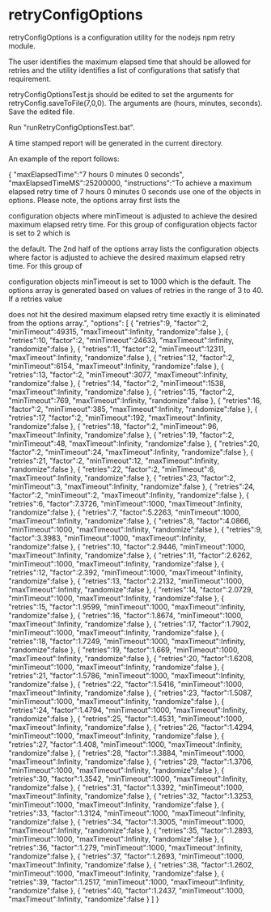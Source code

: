 retryConfigOptions
==================

retryConfigOptions is a configuration utility for the nodejs npm retry module.

The user identifies the maximum elapsed time that should be allowed for retries and the utility identifies a list of configurations that satisfy that requirement.

retryConfigOptionsTest.js should be edited to set the arguments for retryConfig.saveToFile(7,0,0).  The arguments are (hours, minutes, seconds).  Save the edited file.

Run "runRetryConfigOptionsTest.bat".

A time stamped report will be generated in the current directory.

An example of the report follows:

{
"maxElapsedTime":"7 hours 0 minutes 0 seconds",
"maxElapsedTimeMS":25200000,
"instructions":"To achieve a maximum elapsed retry time of 7 hours 0 minutes 0 seconds use one of the objects in options.  Please note, the options array first lists the 

configuration objects where minTimeout is adjusted to achieve the desired maximum elapsed retry time.  For this group of configuration objects factor is set to 2 which is 

the default.  The 2nd half of the options array lists the configuration objects where factor is adjusted to achieve the desired maximum elapsed retry time. For this group of 

configuration objects minTimeout is set to 1000 which is the default.  The options array is generated based on values of retries in the range of 3 to 40.  If a retries value 

does not hit the desired maximum elapsed retry time exactly it is eliminated from the options array.",
"options":
[
  {
    "retries":9,
    "factor":2,
    "minTimeout":49315,
    "maxTimeout":Infinity,
    "randomize":false
  },
  {
    "retries":10,
    "factor":2,
    "minTimeout":24633,
    "maxTimeout":Infinity,
    "randomize":false
  },
  {
    "retries":11,
    "factor":2,
    "minTimeout":12311,
    "maxTimeout":Infinity,
    "randomize":false
  },
  {
    "retries":12,
    "factor":2,
    "minTimeout":6154,
    "maxTimeout":Infinity,
    "randomize":false
  },
  {
    "retries":13,
    "factor":2,
    "minTimeout":3077,
    "maxTimeout":Infinity,
    "randomize":false
  },
  {
    "retries":14,
    "factor":2,
    "minTimeout":1538,
    "maxTimeout":Infinity,
    "randomize":false
  },
  {
    "retries":15,
    "factor":2,
    "minTimeout":769,
    "maxTimeout":Infinity,
    "randomize":false
  },
  {
    "retries":16,
    "factor":2,
    "minTimeout":385,
    "maxTimeout":Infinity,
    "randomize":false
  },
  {
    "retries":17,
    "factor":2,
    "minTimeout":192,
    "maxTimeout":Infinity,
    "randomize":false
  },
  {
    "retries":18,
    "factor":2,
    "minTimeout":96,
    "maxTimeout":Infinity,
    "randomize":false
  },
  {
    "retries":19,
    "factor":2,
    "minTimeout":48,
    "maxTimeout":Infinity,
    "randomize":false
  },
  {
    "retries":20,
    "factor":2,
    "minTimeout":24,
    "maxTimeout":Infinity,
    "randomize":false
  },
  {
    "retries":21,
    "factor":2,
    "minTimeout":12,
    "maxTimeout":Infinity,
    "randomize":false
  },
  {
    "retries":22,
    "factor":2,
    "minTimeout":6,
    "maxTimeout":Infinity,
    "randomize":false
  },
  {
    "retries":23,
    "factor":2,
    "minTimeout":3,
    "maxTimeout":Infinity,
    "randomize":false
  },
  {
    "retries":24,
    "factor":2,
    "minTimeout":2,
    "maxTimeout":Infinity,
    "randomize":false
  },
  {
    "retries":6,
    "factor":7.3726,
    "minTimeout":1000,
    "maxTimeout":Infinity,
    "randomize":false
  },
  {
    "retries":7,
    "factor":5.2263,
    "minTimeout":1000,
    "maxTimeout":Infinity,
    "randomize":false
  },
  {
    "retries":8,
    "factor":4.0866,
    "minTimeout":1000,
    "maxTimeout":Infinity,
    "randomize":false
  },
  {
    "retries":9,
    "factor":3.3983,
    "minTimeout":1000,
    "maxTimeout":Infinity,
    "randomize":false
  },
  {
    "retries":10,
    "factor":2.9446,
    "minTimeout":1000,
    "maxTimeout":Infinity,
    "randomize":false
  },
  {
    "retries":11,
    "factor":2.6262,
    "minTimeout":1000,
    "maxTimeout":Infinity,
    "randomize":false
  },
  {
    "retries":12,
    "factor":2.392,
    "minTimeout":1000,
    "maxTimeout":Infinity,
    "randomize":false
  },
  {
    "retries":13,
    "factor":2.2132,
    "minTimeout":1000,
    "maxTimeout":Infinity,
    "randomize":false
  },
  {
    "retries":14,
    "factor":2.0729,
    "minTimeout":1000,
    "maxTimeout":Infinity,
    "randomize":false
  },
  {
    "retries":15,
    "factor":1.9599,
    "minTimeout":1000,
    "maxTimeout":Infinity,
    "randomize":false
  },
  {
    "retries":16,
    "factor":1.8674,
    "minTimeout":1000,
    "maxTimeout":Infinity,
    "randomize":false
  },
  {
    "retries":17,
    "factor":1.7902,
    "minTimeout":1000,
    "maxTimeout":Infinity,
    "randomize":false
  },
  {
    "retries":18,
    "factor":1.7249,
    "minTimeout":1000,
    "maxTimeout":Infinity,
    "randomize":false
  },
  {
    "retries":19,
    "factor":1.669,
    "minTimeout":1000,
    "maxTimeout":Infinity,
    "randomize":false
  },
  {
    "retries":20,
    "factor":1.6208,
    "minTimeout":1000,
    "maxTimeout":Infinity,
    "randomize":false
  },
  {
    "retries":21,
    "factor":1.5786,
    "minTimeout":1000,
    "maxTimeout":Infinity,
    "randomize":false
  },
  {
    "retries":22,
    "factor":1.5416,
    "minTimeout":1000,
    "maxTimeout":Infinity,
    "randomize":false
  },
  {
    "retries":23,
    "factor":1.5087,
    "minTimeout":1000,
    "maxTimeout":Infinity,
    "randomize":false
  },
  {
    "retries":24,
    "factor":1.4794,
    "minTimeout":1000,
    "maxTimeout":Infinity,
    "randomize":false
  },
  {
    "retries":25,
    "factor":1.4531,
    "minTimeout":1000,
    "maxTimeout":Infinity,
    "randomize":false
  },
  {
    "retries":26,
    "factor":1.4294,
    "minTimeout":1000,
    "maxTimeout":Infinity,
    "randomize":false
  },
  {
    "retries":27,
    "factor":1.408,
    "minTimeout":1000,
    "maxTimeout":Infinity,
    "randomize":false
  },
  {
    "retries":28,
    "factor":1.3884,
    "minTimeout":1000,
    "maxTimeout":Infinity,
    "randomize":false
  },
  {
    "retries":29,
    "factor":1.3706,
    "minTimeout":1000,
    "maxTimeout":Infinity,
    "randomize":false
  },
  {
    "retries":30,
    "factor":1.3542,
    "minTimeout":1000,
    "maxTimeout":Infinity,
    "randomize":false
  },
  {
    "retries":31,
    "factor":1.3392,
    "minTimeout":1000,
    "maxTimeout":Infinity,
    "randomize":false
  },
  {
    "retries":32,
    "factor":1.3253,
    "minTimeout":1000,
    "maxTimeout":Infinity,
    "randomize":false
  },
  {
    "retries":33,
    "factor":1.3124,
    "minTimeout":1000,
    "maxTimeout":Infinity,
    "randomize":false
  },
  {
    "retries":34,
    "factor":1.3005,
    "minTimeout":1000,
    "maxTimeout":Infinity,
    "randomize":false
  },
  {
    "retries":35,
    "factor":1.2893,
    "minTimeout":1000,
    "maxTimeout":Infinity,
    "randomize":false
  },
  {
    "retries":36,
    "factor":1.279,
    "minTimeout":1000,
    "maxTimeout":Infinity,
    "randomize":false
  },
  {
    "retries":37,
    "factor":1.2693,
    "minTimeout":1000,
    "maxTimeout":Infinity,
    "randomize":false
  },
  {
    "retries":38,
    "factor":1.2602,
    "minTimeout":1000,
    "maxTimeout":Infinity,
    "randomize":false
  },
  {
    "retries":39,
    "factor":1.2517,
    "minTimeout":1000,
    "maxTimeout":Infinity,
    "randomize":false
  },
  {
    "retries":40,
    "factor":1.2437,
    "minTimeout":1000,
    "maxTimeout":Infinity,
    "randomize":false
  }
]
}



